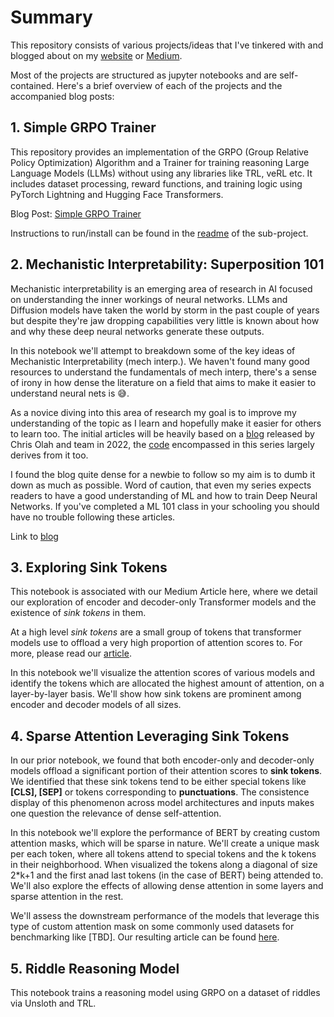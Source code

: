# Summary
This repository consists of various projects/ideas that I've tinkered with and blogged about on my [website](https://pramodith.github.io) or [Medium](https://medium.com/@buildingblocks).

Most of the projects are structured as jupyter notebooks and are self-contained. Here's a brief overview of each of the projects and the accompanied blog posts:

## 1. Simple GRPO Trainer

This repository provides an implementation of the GRPO (Group Relative Policy Optimization) Algorithm and a Trainer for training reasoning Large Language Models (LLMs) without using any libraries like TRL, veRL etc. It includes dataset processing, reward functions, and training logic using PyTorch Lightning and Hugging Face Transformers.

Blog Post: [Simple GRPO Trainer](https://pramodith.github.io/posts/grpo-trainer/)

Instructions to run/install can be found in the [readme](https://github.com/pramodith/llm_exploration/blob/main/simple_grpo_trainer/Readme.md) of the sub-project.

## 2. Mechanistic Interpretability: Superposition 101

Mechanistic interpretability is an emerging area of research in AI focused on understanding the inner workings of neural networks. LLMs and Diffusion models have taken the world by storm in the past couple of years but despite they're jaw dropping capabilities very little is known about how and why these deep neural networks generate these outputs.

In this notebook we'll attempt to breakdown some of the key ideas of Mechanistic Interpretability (mech interp.). We haven't found many good resources to understand the fundamentals of mech interp, there's a sense of irony in how dense the literature on a field that aims to make it easier to understand neural nets is 😅. 

As a novice diving into this area of research my goal is to improve my understanding of the topic as I learn and hopefully make it easier for others to learn too. The initial articles will be heavily based on a [blog](https://transformer-circuits.pub/2022/toy_model/index.html) released by Chris Olah and team in 2022, the [code](https://colab.research.google.com/github/anthropics/toy-models-of-superposition/blob/main/toy_models.ipynb) encompassed in this series largely derives from it too. 

I found the blog quite dense for a newbie to follow so my aim is to dumb it down as much as possible. Word of caution, that even my series expects readers to have a good understanding of ML and how to train Deep Neural Networks. If you've completed a ML 101 class in your schooling you should have no trouble following these articles.

Link to [blog](https://pramodith.github.io/posts/superposition/)

## 3. Exploring Sink Tokens
This notebook is associated with our Medium Article here, where we detail our exploration of encoder and decoder-only Transformer
models and the existence of *sink tokens* in them.

At a high level *sink tokens* are a small group of tokens that transformer models use to offload a very high proportion of attention scores to. For more, please read our [article](https://medium.com/@buildingblocks/llms-may-not-need-dense-self-attention-1fa3bf47522e?source=friends_link&sk=7f278a97d7f236c8b7bf9782cb75b035).

In this notebook we'll visualize the attention scores of various models and identify the tokens which are allocated the highest amount of attention, on a layer-by-layer basis. We'll show how sink tokens are prominent among encoder and decoder models of all sizes.

## 4. Sparse Attention Leveraging Sink Tokens
In our prior notebook, we found that both encoder-only and decoder-only models offload a significant portion of their attention scores to **sink tokens**. We identified that these sink tokens tend to be either special tokens like **[CLS], [SEP]** or tokens corresponding to **punctuations**. The consistence display of this phenomenon across model architectures and inputs makes one question the relevance of dense self-attention.

In this notebook we'll explore the performance of BERT by creating custom attention masks, which will be sparse in nature. We'll create a unique mask per each token, where all tokens attend to special tokens and the k tokens in their neighborhood. When visualized the tokens along a diagonal of size 2*k+1 and the first anad last tokens (in the case of BERT) being attended to. We'll also explore the effects of allowing dense attention in some layers and sparse attention in the rest.

We'll assess the downstream performance of the models that leverage this type of custom attention mask on some commonly used datasets for benchmarking like [TBD]. Our resulting article can be found [here](https://medium.com/towards-artificial-intelligence/comparing-dense-attention-vs-sparse-sliding-window-attention-6cd5b2e7420f).

## 5. Riddle Reasoning Model
This notebook trains a reasoning model using GRPO on a dataset of riddles via Unsloth and TRL.